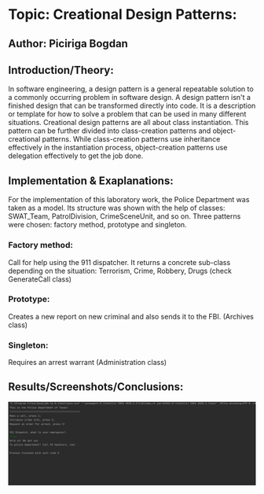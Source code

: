 # Topic: Creational Design Patterns:
## Author: Piciriga Bogdan
## Introduction/Theory: 
In software engineering, a design pattern is a general repeatable solution to a commonly occurring problem in software design. A design pattern isn't a finished design that can be transformed directly into code. It is a description or template for how to solve a problem that can be used in many different situations. Creational design patterns are all about class instantiation. This pattern can be further divided into class-creation patterns and object-creational patterns. While class-creation patterns use inheritance effectively in the instantiation process, object-creation patterns use delegation effectively to get the job done.
## Implementation & Exaplanations:
For the implementation of this laboratory work, the Police Department was taken as a model. Its structure was shown with the help of classes: SWAT_Team, PatrolDivision, CrimeSceneUnit, and so on. Three patterns were chosen: factory method, prototype and singleton. 
### Factory method: 
Call for help using the 911 dispatcher. It returns a concrete sub-class depending on the situation: Terrorism, Crime, Robbery, Drugs (check GenerateCall class)
### Prototype:
Creates a new report on new criminal and also sends it to the FBI. (Archives class)
### Singleton: 
Requires an arrest warrant (Administration class)
## Results/Screenshots/Conclusions:
![Image](Screenshot_1461.png)

